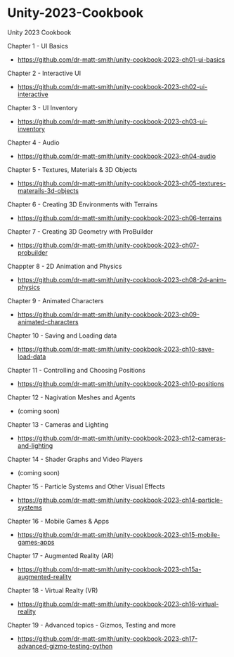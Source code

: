 # Unity-2023-Cookbook
Unity 2023 Cookbook

Chapter 1 - UI Basics
- https://github.com/dr-matt-smith/unity-cookbook-2023-ch01-ui-basics

Chapter 2 - Interactive UI
- https://github.com/dr-matt-smith/unity-cookbook-2023-ch02-ui-interactive

Chapter 3 - UI Inventory
- https://github.com/dr-matt-smith/unity-cookbook-2023-ch03-ui-inventory

Chapter 4 - Audio
- https://github.com/dr-matt-smith/unity-cookbook-2023-ch04-audio

Chapter 5 - Textures, Materials & 3D Objects
- https://github.com/dr-matt-smith/unity-cookbook-2023-ch05-textures-materails-3d-objects

Chapter 6 - Creating 3D Environments with Terrains
- https://github.com/dr-matt-smith/unity-cookbook-2023-ch06-terrains

Chapter 7 - Creating 3D Geometry with ProBuilder
- https://github.com/dr-matt-smith/unity-cookbook-2023-ch07-probuilder

Chappter 8 - 2D Animation and Physics
- https://github.com/dr-matt-smith/unity-cookbook-2023-ch08-2d-anim-physics

Chapter 9 - Animated Characters
- https://github.com/dr-matt-smith/unity-cookbook-2023-ch09-animated-characters

Chapter 10 - Saving and Loading data
- https://github.com/dr-matt-smith/unity-cookbook-2023-ch10-save-load-data

Chapter 11 - Controlling and Choosing Positions
- https://github.com/dr-matt-smith/unity-cookbook-2023-ch10-positions

Chapter 12 - Nagivation Meshes and Agents
- (coming soon)

Chapter 13 - Cameras and Lighting
- https://github.com/dr-matt-smith/unity-cookbook-2023-ch12-cameras-and-lighting

Chapter 14 - Shader Graphs and Video Players
- (coming soon)

Chapter 15 - Particle Systems and Other Visual Effects
- https://github.com/dr-matt-smith/unity-cookbook-2023-ch14-particle-systems

Chapter 16 - Mobile Games & Apps
- https://github.com/dr-matt-smith/unity-cookbook-2023-ch15-mobile-games-apps

Chapter 17 - Augmented Reality (AR)
- https://github.com/dr-matt-smith/unity-cookbook-2023-ch15a-augmented-reality

Chapter 18 - Virtual Realty (VR)
- https://github.com/dr-matt-smith/unity-cookbook-2023-ch16-virtual-reality

Chapter 19 - Advanced topics - Gizmos, Testing and more 
- https://github.com/dr-matt-smith/unity-cookbook-2023-ch17-advanced-gizmo-testing-python

